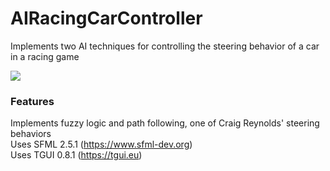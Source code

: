 # AIRacingCarController
Implements two AI techniques for controlling the steering behavior of a car in a racing game

<img src="https://img.shields.io/badge/language-C%2B%2B-8800A7.svg">

### Features
Implements fuzzy logic and path following, one of Craig Reynolds' steering behaviors  
Uses SFML 2.5.1 (https://www.sfml-dev.org)  
Uses TGUI 0.8.1 (https://tgui.eu)
